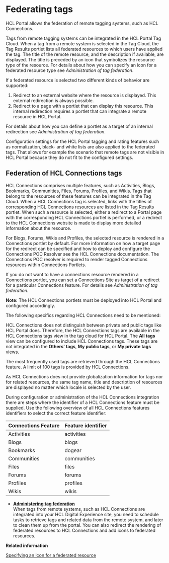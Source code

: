 # Federating tags

HCL Portal allows the federation of remote tagging systems, such as HCL Connections.

Tags from remote tagging systems can be integrated in the HCL Portal Tag Cloud. When a tag from a remote system is selected in the Tag Cloud, the Tag Results portlet lists all federated resources to which users have applied the tag. The title of the remote resource, and the description if available, are displayed. The title is preceded by an icon that symbolizes the resource type of the resource. For details about how you can specify an icon for a federated resource type see *Administration of tag federation*.

If a federated resource is selected two different kinds of behavior are supported:

1.  Redirect to an external website where the resource is displayed. This external redirection is always possible.
2.  Redirect to a page with a portlet that can display this resource. This internal redirection requires a portlet that can integrate a remote resource in HCL Portal.

For details about how you can define a portlet as a target of an internal redirection see *Administration of tag federation*.

Configuration settings for the HCL Portal tagging and rating features such as normalization, black- and white lists are also applied to the federated tags. That allows for example the scenario that remote tags are not visible in HCL Portal because they do not fit to the configured settings.

## Federation of HCL Connections tags

HCL Connections comprises multiple features, such as Activities, Blogs, Bookmarks, Communities, Files, Forums, Profiles, and Wikis. Tags that belong to the resources of these features can be integrated in the Tag Cloud. When a HCL Connections tag is selected, links with the titles of corresponding HCL Connections resources are listed in the Tag Results portlet. When such a resource is selected, either a redirect to a Portal page with the corresponding HCL Connections portlet is performed, or a redirect to the HCL Connections website is made to display more detailed information about the resource.

For Blogs, Forums, Wikis and Profiles, the selected resource is rendered in a Connections portlet by default. For more information on how a target page for the redirect can be specified and how to deploy and configure the Connections POC Resolver see the HCL Connections documentation. The Connections POC resolver is required to render tagged Connections resources within Connections Portlets.

If you do not want to have a connections resource rendered in a Connections portlet, you can set a Connections Site as target of a redirect for a particular Connections feature. For details see *Administration of tag federation*.

**Note:** The HCL Connections portlets must be deployed into HCL Portal and configured accordingly.

The following specifics regarding HCL Connections need to be mentioned:

HCL Connections does not distinguish between private and public tags like HCL Portal does. Therefore, the HCL Connections tags are available in the HCL Connections tags view in the tag cloud for HCL Portal. The **All tags** view can be configured to include HCL Connections tags. These tags are not integrated in the **Others' tags**, **My public tags**, or **My private tags** views.

The most frequently used tags are retrieved through the HCL Connections feature. A limit of 100 tags is provided by HCL Connections.

As HCL Connections does not provide globalization information for tags nor for related resources, the same tag name, title and description of resources are displayed no matter which locale is selected by the user.

During configuration or administration of the HCL Connections integration there are steps where the identifier of a HCL Connections feature must be supplied. Use the following overview of all HCL Connections features identifiers to select the correct feature identifier:

|Connections Feature|Feature identifier|
|-------------------|------------------|
|Activities|activities|
|Blogs|blogs|
|Bookmarks|dogear|
|Communities|communities|
|Files|files|
|Forums|forums|
|Profiles|profiles|
|Wikis|wikis|

-   **[Administering tag federation](../admin-system/tag_fed_admin.md)**  
When tags from remote systems, such as HCL Connections are integrated into your HCL Digital Experience site, you need to schedule tasks to retrieve tags and related data from the remote system, and later to clean them up from the portal. You can also redirect the rendering of federated resources to HCL Connections and add icons to federated resources.


**Related information**  


[Specifying an icon for a federated resource](../admin-system/tag_fed_admin_spec_icon.md)

